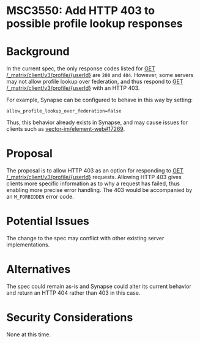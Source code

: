# MSC3550: Add HTTP 403 to possible profile lookup responses

# Background
In the current spec, the only response codes listed for [GET /_matrix/client/v3/profile/{userId}](https://spec.matrix.org/v1.1/client-server-api/#get_matrixclientv3profileuserid)
are `200` and `404`. However, some servers may not allow profile lookup over federation, and thus
respond to [GET /_matrix/client/v3/profile/{userId}](https://spec.matrix.org/v1.1/client-server-api/#get_matrixclientv3profileuserid) with an HTTP 403.

For example, Synapse can be configured to behave in this way by setting:

```
allow_profile_lookup_over_federation=false
```

Thus, this behavior already exists in Synapse, and may cause issues for
clients such as [vector-im/element-web#17269](https://github.com/vector-im/element-web/issues/17269).

# Proposal
The proposal is to allow HTTP 403 as an option for responding to [GET /_matrix/client/v3/profile/{userId}](https://spec.matrix.org/v1.1/client-server-api/#get_matrixclientv3profileuserid)
requests. Allowing HTTP 403 gives clients more specific information as to why a request has 
failed, thus enabling more precise error handling. The 403 would be accompanied by an
`M_FORBIDDEN` error code. 

# Potential Issues
The change to the spec may conflict with other existing server implementations.

# Alternatives
The spec could remain as-is and Synapse could alter its current behavior and return an HTTP 
404 rather than 403 in this case. 

# Security Considerations
None at this time. 
